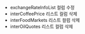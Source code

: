 
- exchangeRateInfoList 컬럼 수정
- interCoffeePrice 리스트 컬럼 삭제
- interFoodMarkets 리스트 컬럼 삭제
- interOilQuotes 리스트 컬럼 삭제

